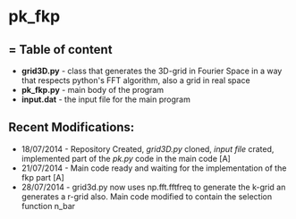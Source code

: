pk_fkp
======
= 
Table of content
---
- **grid3D.py** - class that generates the 3D-grid in Fourier Space in a way that respects python's FFT algorithm, also a grid in real space
- **pk_fkp.py** - main body of the program
- **input.dat** - the input file for the main program

Recent Modifications:
---
- 18/07/2014 - Repository Created, *grid3D.py* cloned, *input file* crated, implemented part of the *pk.py* code in the main code [A]
- 21/07/2014 - Main code ready and waiting for the implementation of the fkp part [A]
- 28/07/2014 - grid3d.py now uses np.fft.fftfreq to generate the k-grid an generates a r-grid also. Main code modified to contain the selection function n_bar
